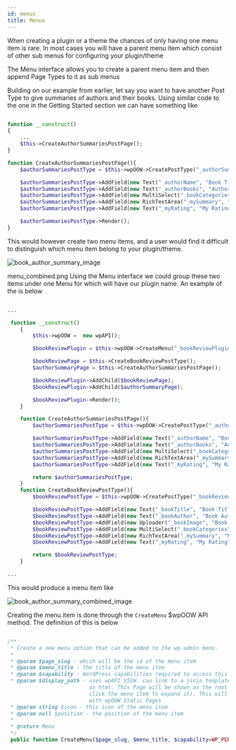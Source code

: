 ```yaml
---
id: menus
title: Menus
---
```


When creating a plugin or a theme the chances of only having one menu item is rare.
In most cases you will have a parent menu item which consist of other sub menus for
 configuring your plugin/theme

The Menu interface allows you to create a parent menu item and then append Page Types to it
as sub menus

Building on our example from earlier, let say you want to have another Post Type to
give summaries of authors and their books. Using similar code to the one in the Getting Started section we can have something like

```php

function __construct()
{
    ...
    $this->CreateAuthorSummariesPostPage();
}

function CreateAuthorSummariesPostPage(){
    $authorSummariesPostType = $this->wpOOW->CreatePostType("_authorSummaries", "Authors Summary", true);

    $authorSummariesPostType->AddField(new Text("_authorName", "Book Title"));
    $authorSummariesPostType->AddField(new Text("_authorBooks", "Author Books"));
    $authorSummariesPostType->AddField(new MultiSelect("_bookCategories", "Categories", ["Philosophy" => "Philosophy", "Auto-Biography" => "Auto-Biography", "Fiction" => "Fiction"]));
    $authorSummariesPostType->AddField(new RichTextArea("_mySummary", "My Summary"));
    $authorSummariesPostType->AddField(new Text("_myRating", "My Rating"));

    $authorSummariesPostType->Render();
}

```


This would however create two menu items, and a user would find it difficult to distinguish
which menu item belong to your plugin/theme.

![book_author_summary_image](/images/menu_book_author_summary_image.png)

menu_combined.png
Using the Menu interface we could group these two items under one Menu for which will have
our plugin name. An example of the is below

```php

...

 function __construct()
    {
        $this->wpOOW =  new wpAPI();

        $bookReviewPlugin = $this->wpOOW->CreateMenu("_bookReviewPlugin", "wpOOP Book Review");

        $bookReviewPage = $this->CreateBookReviewPostType();
        $authorSummaryPage = $this->CreateAuthorSummariesPostPage();

        $bookReviewPlugin->AddChild($bookReviewPage);
        $bookReviewPlugin->AddChild($authorSummaryPage);

        $bookReviewPlugin->Render();
    }

    function CreateAuthorSummariesPostPage(){
        $authorSummariesPostType = $this->wpOOW->CreatePostType("_authorSummaries", "Authors Summary", true);

        $authorSummariesPostType->AddField(new Text("_authorName", "Book Title"));
        $authorSummariesPostType->AddField(new Text("_authorBooks", "Author Books"));
        $authorSummariesPostType->AddField(new MultiSelect("_bookCategories", "Categories", ["Philosophy" => "Philosophy", "Auto-Biography" => "Auto-Biography", "Fiction" => "Fiction"]));
        $authorSummariesPostType->AddField(new RichTextArea("_mySummary", "My Summary"));
        $authorSummariesPostType->AddField(new Text("_myRating", "My Rating"));

        return $authorSummariesPostType;
    }
    function CreateBookReviewPostType(){
        $bookReviewPostType = $this->wpOOW->CreatePostType("_bookReview", "Book Review", true);

        $bookReviewPostType->AddField(new Text("_bookTitle", "Book Title"));
        $bookReviewPostType->AddField(new Text("_bookAuthor", "Book Author"));
        $bookReviewPostType->AddField(new Uploader("_bookImage", "Book Image"));
        $bookReviewPostType->AddField(new MultiSelect("_bookCategories", "Categories", ["Philosophy" => "Philosophy", "Auto-Biography" => "Auto-Biography", "Fiction" => "Fiction"]));
        $bookReviewPostType->AddField(new RichTextArea("_mySummary", "My Summary"));
        $bookReviewPostType->AddField(new Text("_myRating", "My Rating"));

        return $bookReviewPostType;
    }

...
```

This would produce a menu item like

![book_author_summary_combined_image](/images/menu_combined.png)

Creating the menu item is done through the `CreateMenu` $wpOOW API method. The definition of this is below

```php

/**
 * Create a new menu option that can be added to the wp-admin menu.
 *
 * @param $page_slug - whcih will be the id of the menu item
 * @param $menu_title - the title of the menu item
 * @param $capability - WordPress capabilities required to access this menu item
 * @param $display_path - uses wpAPI_VIEW. can link to a jinja template or render content passed to it
                          as html. This Page will be shown as the root of the menu item (i.e when you
                          click the menu item to expand it). This will be deprecated soon. To be replaced
                          with wpOOW Static Pages
 * @param string $icon - this icon of the menu item
 * @param null $position - the position of the menu item
 *
 * @return Menu
 */
 public function CreateMenu($page_slug, $menu_title, $capability=WP_PERMISSIONS::MANAGE_OPTIONS, $display_path=null, $icon='', $position=null)

```

